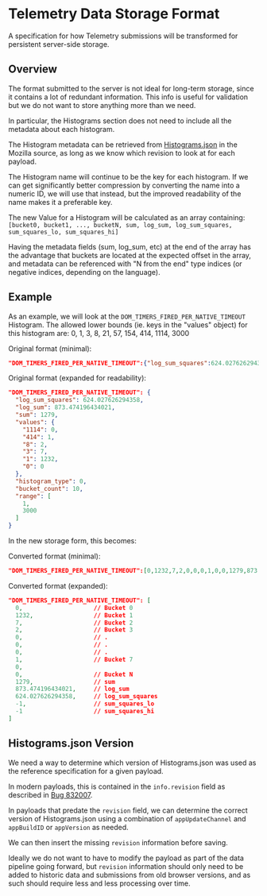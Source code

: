 Telemetry Data Storage Format
=============================

A specification for how Telemetry submissions will be transformed for
persistent server-side storage.


Overview
--------

The format submitted to the server is not ideal for long-term storage, since 
it contains a lot of redundant information. This info is useful for validation
but we do not want to store anything more than we need.

In particular, the Histograms section does not need to include all the metadata
about each histogram.

The Histogram metadata can be retrieved from [Histograms.json](https://hg.mozilla.org/mozilla-central/file/tip/toolkit/components/telemetry/Histograms.json)
in the Mozilla source, as long as we know which revision to look at for each
payload.

The Histogram name will continue to be the key for each histogram. If we can 
get significantly better compression by converting the name into a numeric ID,
we will use that instead, but the improved readability of the name makes it a
preferable key.

The new Value for a Histogram will be calculated as an array containing:
`[bucket0, bucket1, ..., bucketN, sum, log_sum, log_sum_squares, sum_squares_lo, sum_squares_hi]`

Having the metadata fields (sum, log_sum, etc) at the end of the array has the
advantage that buckets are located at the expected offset in the array, and
metadata can be referenced with "N from the end" type indices (or negative
indices, depending on the language).

Example
-------

As an example, we will look at the `DOM_TIMERS_FIRED_PER_NATIVE_TIMEOUT`
Histogram.
The allowed lower bounds (ie. keys in the "values" object) for this histogram
are: 0, 1, 3, 8, 21, 57, 154, 414, 1114, 3000

Original format (minimal):
```json
"DOM_TIMERS_FIRED_PER_NATIVE_TIMEOUT":{"log_sum_squares":624.027626294358,"log_sum":873.474196434021,"sum":1279,"values":{"1114":0,"414":1,"8":0,"3":7,"1":1232,"0":0},"histogram_type":0,"bucket_count":10,"range":[1,3000]}
```

Original format (expanded for readability):
```json
"DOM_TIMERS_FIRED_PER_NATIVE_TIMEOUT": {
  "log_sum_squares": 624.027626294358,
  "log_sum": 873.474196434021,
  "sum": 1279,
  "values": {
    "1114": 0,
    "414": 1,
    "8": 2,
    "3": 7,
    "1": 1232,
    "0": 0
  },
  "histogram_type": 0,
  "bucket_count": 10,
  "range": [
    1,
    3000
  ]
}
```

In the new storage form, this becomes:

Converted format (minimal):
```json
"DOM_TIMERS_FIRED_PER_NATIVE_TIMEOUT":[0,1232,7,2,0,0,0,1,0,0,1279,873.474196434021,624.027626294358,-1,-1]
```

Converted format (expanded):
```json
"DOM_TIMERS_FIRED_PER_NATIVE_TIMEOUT": [
  0,                    // Bucket 0
  1232,                 // Bucket 1
  7,                    // Bucket 2
  2,                    // Bucket 3
  0,                    // .
  0,                    // .
  0,                    // .
  1,                    // Bucket 7
  0,                    
  0,                    // Bucket N
  1279,                 // sum
  873.474196434021,     // log_sum
  624.027626294358,     // log_sum_squares
  -1,                   // sum_squares_lo
  -1                    // sum_squares_hi
]
```

Histograms.json Version
-----------------------

We need a way to determine which version of Histograms.json was used as the
reference specification for a given payload.

In modern payloads, this is contained in the `info.revision` field as described
in [Bug 832007](https://bugzilla.mozilla.org/show_bug.cgi?id=832007).

In payloads that predate the `revision` field, we can determine the
correct version of Histograms.json using a combination of `appUpdateChannel`
and `appBuildID` or `appVersion` as needed.

We can then insert the missing `revision` information before saving.

Ideally we do not want to have to modify the payload as part of the data
pipeline going forward, but `revision` information should only need to be added
to historic data and submissions from old browser versions, and as such should
require less and less processing over time.

